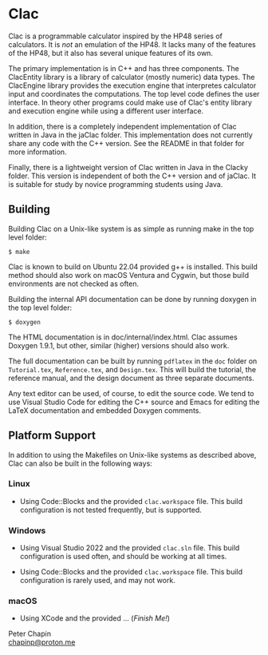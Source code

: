 Clac
====

Clac is a programmable calculator inspired by the HP48 series of calculators. It is *not* an
emulation of the HP48. It lacks many of the features of the HP48, but it also has several unique
features of its own.

The primary implementation is in C++ and has three components. The ClacEntity library is a
library of calculator (mostly numeric) data types. The ClacEngine library provides the execution
engine that interpretes calculator input and coordinates the computations. The top level code
defines the user interface. In theory other programs could make use of Clac's entity library and
execution engine while using a different user interface.

In addition, there is a completely independent implementation of Clac written in Java in the
jaClac folder. This implementation does not currently share any code with the C++ version. See
the README in that folder for more information.

Finally, there is a lightweight version of Clac written in Java in the Clacky folder. This
version is independent of both the C++ version and of jaClac. It is suitable for study by novice
programming students using Java.

Building
--------

Building Clac on a Unix-like system is as simple as running make in the top level folder:

    $ make
    
Clac is known to build on Ubuntu 22.04 provided g++ is installed. This build method should also
work on macOS Ventura and Cygwin, but those build environments are not checked as often.

Building the internal API documentation can be done by running doxygen in the top level folder:

    $ doxygen
    
The HTML documentation is in doc/internal/index.html. Clac assumes Doxygen 1.9.1, but other,
similar (higher) versions should also work.

The full documentation can be built by running `pdflatex` in the `doc` folder on `Tutorial.tex`,
`Reference.tex`, and `Design.tex`. This will build the tutorial, the reference manual, and the
design document as three separate documents.

Any text editor can be used, of course, to edit the source code. We tend to use Visual Studio
Code for editing the C++ source and Emacs for editing the LaTeX documentation and embedded
Doxygen comments.

Platform Support
----------------

In addition to using the Makefiles on Unix-like systems as described above, Clac can also be
built in the following ways:

### Linux

+ Using Code::Blocks and the provided `clac.workspace` file. This build configuration is not
  tested frequently, but is supported.
  
### Windows

+ Using Visual Studio 2022 and the provided `clac.sln` file. This build configuration is used
  often, and should be working at all times.
  
+ Using Code::Blocks and the provided `clac.workspace` file. This build configuration is rarely
  used, and may not work.
  
### macOS

+ Using XCode and the provided ... (*Finish Me!*)

Peter Chapin  
chapinp@proton.me  
